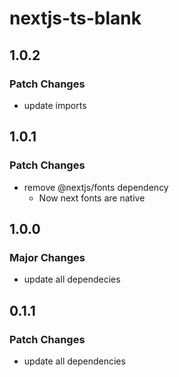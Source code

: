 # nextjs-ts-blank

## 1.0.2

### Patch Changes

- update imports

## 1.0.1

### Patch Changes

- remove @nextjs/fonts dependency
  - Now next fonts are native

## 1.0.0

### Major Changes

- update all dependecies

## 0.1.1

### Patch Changes

- update all dependencies
